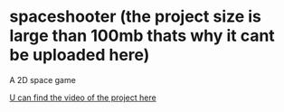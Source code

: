 # spaceshooter (the project size is large than 100mb thats why it cant be uploaded here)
A 2D space game
 
 
[U can find the video of the project here](https://drive.google.com/file/d/1JbLSQpD-yE4dmlAs9ff6m1Tm6_1fLGFv/view?usp=sharing)

  
